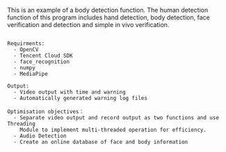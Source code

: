 
This is an example of a body detection function. The human detection function 
of this program includes hand detection, body detection, face verification and 
detection and simple in vivo verification.
~~~~~~~~~~~~~~

Requirments:
  - OpenCV
  - Tencent Cloud SDK
  - face_recognition
  - numpy
  - MediaPipe

Output:
  - Video output with time and warning
  - Automatically generated warning log files
 
Optimisation objectives：
  - Separate video output and record output as two functions and use Threading 
    Module to implement multi-threaded operation for efficiency.
  - Audio Detection
  - Create an online database of face and body information

